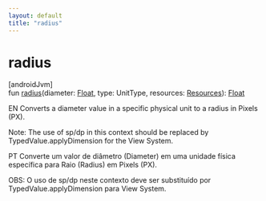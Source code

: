 ```yaml
---
layout: default
title: "radius"
---
```


# radius

[androidJvm]\
fun [radius](radius.md)(diameter: [Float](https://kotlinlang.org/api/core/kotlin-stdlib/kotlin/-float/index.html), type: UnitType, resources: [Resources](https://developer.android.com/reference/kotlin/android/content/res/Resources.html)): [Float](https://kotlinlang.org/api/core/kotlin-stdlib/kotlin/-float/index.html)

EN Converts a diameter value in a specific physical unit to a radius in Pixels (PX).

Note: The use of sp/dp in this context should be replaced by TypedValue.applyDimension for the View System.

PT Converte um valor de diâmetro (Diameter) em uma unidade física específica para Raio (Radius) em Pixels (PX).

OBS: O uso de sp/dp neste contexto deve ser substituído por TypedValue.applyDimension para View System.